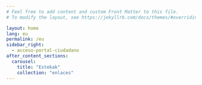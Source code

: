 ```yaml
---
# Feel free to add content and custom Front Matter to this file.
# To modify the layout, see https://jekyllrb.com/docs/themes/#overriding-theme-defaults

layout: home
lang: eu
permalink: /eu
sidebar_right:
  - acceso-portal-ciudadano
after_content_sections:
  carousel:
    title: "Estekak"
    collection: "enlaces"
---
```

